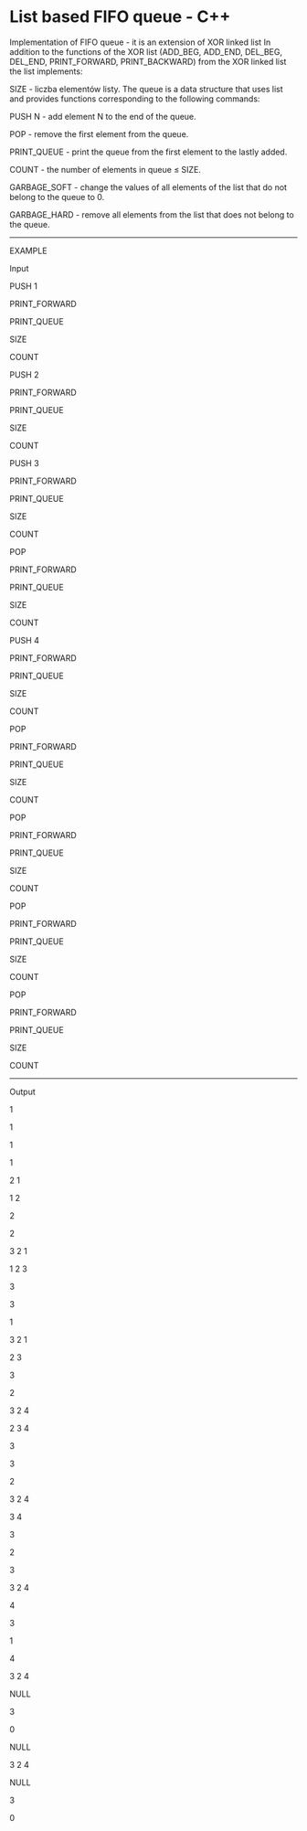 # List based FIFO queue - C++


Implementation of FIFO queue - it is an extension of XOR linked list
In addition to the functions of the XOR list (ADD_BEG, ADD_END, DEL_BEG, DEL_END, PRINT_FORWARD, PRINT_BACKWARD) from the XOR linked list the list implements:

SIZE - liczba elementów listy.
The queue is a data structure that uses list and provides functions corresponding to the following commands:


PUSH N - add element N to the end of the queue.

POP - remove the first element from the queue.

PRINT_QUEUE - print the queue from the first element to the lastly added.

COUNT - the number of elements in queue ≤ SIZE.

GARBAGE_SOFT - change the values of all elements of the list that do not belong to the queue to 0.

GARBAGE_HARD - remove all elements from the list that does not belong to the queue.
____________________________
EXAMPLE

Input

PUSH 1

PRINT_FORWARD

PRINT_QUEUE

SIZE

COUNT

PUSH 2

PRINT_FORWARD

PRINT_QUEUE

SIZE

COUNT

PUSH 3

PRINT_FORWARD

PRINT_QUEUE

SIZE

COUNT

POP

PRINT_FORWARD

PRINT_QUEUE

SIZE

COUNT

PUSH 4

PRINT_FORWARD

PRINT_QUEUE

SIZE

COUNT

POP

PRINT_FORWARD

PRINT_QUEUE

SIZE

COUNT

POP

PRINT_FORWARD

PRINT_QUEUE

SIZE

COUNT

POP

PRINT_FORWARD

PRINT_QUEUE

SIZE

COUNT

POP

PRINT_FORWARD

PRINT_QUEUE

SIZE

COUNT
_____________
Output


1 

1

1

1

2 1 

1 2 

2

2

3 2 1 

1 2 3 

3

3

1

3 2 1 

2 3 

3

2

3 2 4 

2 3 4 

3

3

2

3 2 4 

3 4 

3

2

3

3 2 4 

4 

3

1

4

3 2 4 

NULL

3

0

NULL

3 2 4 

NULL

3

0
